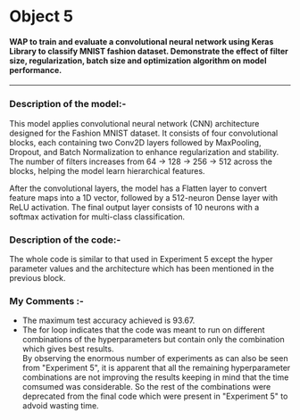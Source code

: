 
<h1>Object 5</h1>
<h4> WAP  to  train  and  evaluate  a  convolutional  neural  network  using  Keras  Library  to 
classify  MNIST  fashion  dataset.  Demonstrate  the  effect  of  filter  size,  regularization, 
batch size and optimization algorithm on model performance. </h4>
<hr>

<h3>Description of the model:-</h3>

<p>This model applies convolutional neural network (CNN) architecture designed for the Fashion MNIST dataset. It consists of four convolutional blocks, each containing two Conv2D layers followed by MaxPooling, Dropout, and Batch Normalization to enhance regularization and stability. The number of filters increases from 64 → 128 → 256 → 512 across the blocks, helping the model learn hierarchical features.

After the convolutional layers, the model has a Flatten layer to convert feature maps into a 1D vector, followed by a 512-neuron Dense layer with ReLU activation. The final output layer consists of 10 neurons with a softmax activation for multi-class classification.</p>

<h3>Description of the code:-</h3>

The whole code is similar to that used in Experiment 5 except the hyper parameter values and the architecture which has been mentioned in the previous block. 

<h3>My Comments :-</h3>

<ul>
<li>The maximum test accuracy achieved is 93.67.</li>
<li>The for loop indicates that the code was meant to run on different combinations of the hyperparameters but contain only the combination which gives best results.<br>
By observing the enormous number of experiments as can also be seen from "Experiment 5", it is apparent that all the remaining hyperparameter combinations are not improving the results keeping in mind that the time comsumed was considerable. So the rest of the combinations were deprecated from the final code which were present in "Experiment 5" to advoid wasting time.